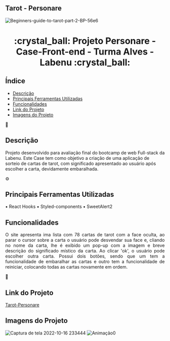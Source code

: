 ## Tarot - Personare 

![Beginners-guide-to-tarot-part-2-BP-56e6](https://user-images.githubusercontent.com/104647493/196074681-80de1fe6-d84c-4333-959f-1e4aeceee4e6.gif)







<h1 align="center">:crystal_ball: Projeto Personare - Case-Front-end - Turma Alves - Labenu :crystal_ball: </h1>



##  Índice 

* [Descrição](#descrição)
* [Principais Ferramentas Utilizadas](#principais-ferramentas-utilizadas)
* [Funcionalidades](#funcionalidades)
* [Link do Projeto](#link-do-projeto)
* [Imagens do Projeto](#imagens-do-projeto)



💬
## Descrição 

Projeto desenvolvido para avaliação final do bootcamp de web Full-stack da Labenu. Este Case tem como objetivo a criação de uma aplicação de sorteio de cartas de tarot, com significado apresentado ao usuário após escolher a carta, devidamente embaralhada. 



⚙️
## Principais Ferramentas Utilizadas

▪ React Hooks
▪ Styled-components
▪ SweetAlert2


## Funcionalidades
<div align='justify'>
O site apresenta ima lista com 78 cartas de tarot com a face oculta, ao parar o cursor sobre a carta o usuário pode desvendar sua face e, cliando no nome da carta, lhe é exibido um pop-up com a imagem e breve descrição do significado místico da carta. Ao clicar 'ok', o usuário pode escolher outra carta. Possui dois botões, sendo que um tem a funcionalidade de embaralhar as cartas e outro tem a funcionalidade de reiniciar, colocando todas as cartas novamente em ordem.
                  </div>


🔗
## Link do Projeto 
[Tarot-Personare](http://personare-tarot.surge.sh/)



## Imagens do Projeto
![Captura de tela 2022-10-16 233444](https://user-images.githubusercontent.com/104647493/196077683-b62af636-ca57-443f-a544-7a9d39326b71.png)
![Animação0](https://user-images.githubusercontent.com/104647493/196079266-53801781-a937-4bc4-9a2e-b8963a7a70a6.gif)
